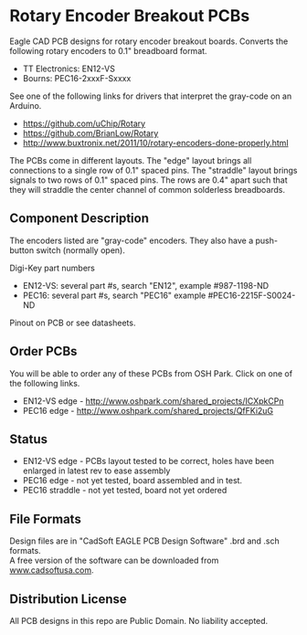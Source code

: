 # Rotary Encoder Breakout PCBs  

Eagle CAD PCB designs for rotary encoder breakout boards. 
Converts the following rotary encoders to 0.1" breadboard format.  
  * TT Electronics: EN12-VS  
  * Bourns: PEC16-2xxxF-Sxxxx  

See one of the following links for drivers that interpret the gray-code on an Arduino.  
  * https://github.com/uChip/Rotary  
  * https://github.com/BrianLow/Rotary  
  * http://www.buxtronix.net/2011/10/rotary-encoders-done-properly.html  

The PCBs come in different layouts.  The "edge" layout brings all connections to a single row of 0.1" spaced pins.  The "straddle" layout brings signals to two rows of 0.1" spaced pins.  The rows are 0.4" apart such that they will straddle the center channel of common solderless breadboards.

## Component Description  

The encoders listed are "gray-code" encoders.  They also have a push-button switch (normally open).
 
Digi-Key part numbers  
  * EN12-VS: several part #s, search "EN12", example #987-1198-ND  
  * PEC16: several part #s, search "PEC16" example #PEC16-2215F-S0024-ND   

Pinout on PCB or see datasheets.  

## Order PCBs  

You will be able to order any of these PCBs from OSH Park.  Click on one of the following links.
  * EN12-VS edge - http://www.oshpark.com/shared_projects/ICXpkCPn  
  * PEC16 edge - http://www.oshpark.com/shared_projects/QfFKi2uG

## Status
  * EN12-VS edge - PCBs layout tested to be correct, holes have been enlarged in latest rev to ease assembly  
  * PEC16 edge - not yet tested, board assembled and in test.  
  * PEC16 straddle - not yet tested, board not yet ordered   

## File Formats  

Design files are in "CadSoft EAGLE PCB Design Software" .brd and .sch formats.  
A free version of the software can be downloaded from www.cadsoftusa.com.  

## Distribution License  

All PCB designs in this repo are Public Domain.  No liability accepted.  